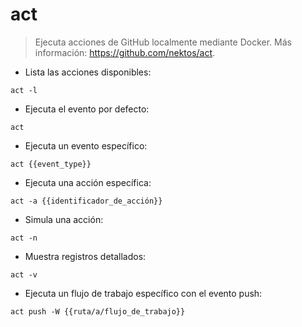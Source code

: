 # act

> Ejecuta acciones de GitHub localmente mediante Docker.
> Más información: <https://github.com/nektos/act>.

- Lista las acciones disponibles:

`act -l`

- Ejecuta el evento por defecto:

`act`

- Ejecuta un evento específico:

`act {{event_type}}`

- Ejecuta una acción específica:

`act -a {{identificador_de_acción}}`

- Simula una acción:

`act -n`

- Muestra registros detallados:

`act -v`

- Ejecuta un flujo de trabajo específico con el evento push:

`act push -W {{ruta/a/flujo_de_trabajo}}`

